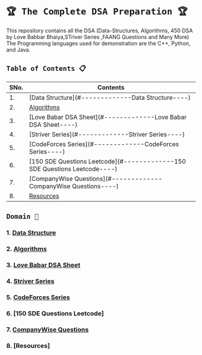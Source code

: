# `🏆 The Complete DSA Preparation 🏆`

This repository contains all the DSA (Data-Structures, Algorithms, 450 DSA by Love Babbar Bhaiya,STriver Series ,FAANG Questions and Many More)
The Programming languages used for demonstration are the C++, Python, and Java.

## `Table of Contents 📋`
| **SNo.** | **Contents** |
| -------  | ------------ |
| 1.       | [Data Structure](#-------------Data Structure----) |
| 2.       | [Algorithms](#-------------Algorithms----) |
| 3.       | [Love Babar DSA Sheet](#-------------Love Babar DSA Sheet----) |
| 4.       | [Striver Series](#-------------Striver Series----) |
| 5.       | [CodeForces Series](#-------------CodeForces Series----) |
| 6.       | [150 SDE Questions Leetcode](#-------------150 SDE Questions Leetcode----) |
| 7.       | [CompanyWise Questions](#-------------CompanyWise Questions----) |
| 8.       | [Resources](#-------------important-books-and-resources----) |


## `Domain 🔰`
### 1. [Data Structure](https://github.com/mrpawan-gupta/DSA-inNout/tree/main/1%5D.%20Data%20Structures.)
### 2. [Algorithms](https://github.com/mrpawan-gupta/DSA-inNout/tree/main/2%5D.%20Algorithms)
### 3. [Love Babar DSA Sheet](https://github.com/mrpawan-gupta/DSA-inNout/tree/main/3%5D.%20Love%20Babbar%20DSA%20Sheet)
### 4. [Striver Series](https://github.com/mrpawan-gupta/DSA-inNout/tree/main/4%5D.%20Striver%20Series)
### 5. [CodeForces Series](https://github.com/mrpawan-gupta/DSA-inNout/tree/main/5%5D.%20CodeForces%20Series)
### 6. [150 SDE Questions Leetcode]
### 7. [CompanyWise Questions](https://github.com/mrpawan-gupta/DSA-inNout/tree/main/7%5D.%20CompanyWise%20Questions)
### 8. [Resources]

